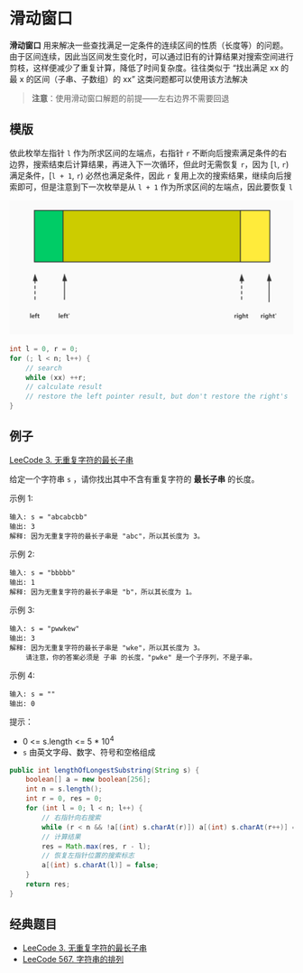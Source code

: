 # 滑动窗口

**滑动窗口** 用来解决一些查找满足一定条件的连续区间的性质（长度等）的问题。由于区间连续，因此当区间发生变化时，可以通过旧有的计算结果对搜索空间进行剪枝，这样便减少了重复计算，降低了时间复杂度。往往类似于 “找出满足 xx 的最 x 的区间（子串、子数组）的 xx” 这类问题都可以使用该方法解决

> **注意**：使用滑动窗口解题的前提——左右边界不需要回退

## 模版

依此枚举左指针 `l` 作为所求区间的左端点，右指针 `r` 不断向后搜索满足条件的右边界，搜索结束后计算结果，再进入下一次循环，但此时无需恢复 `r`，因为 [`l`, `r`) 满足条件，[`l + 1`, `r`) 必然也满足条件，因此 `r` 复用上次的搜索结果，继续向后搜索即可，但是注意到下一次枚举是从 `l + 1` 作为所求区间的左端点，因此要恢复 `l`

![](../img/2.jpg)

```java
int l = 0, r = 0;
for (; l < n; l++) {
    // search
    while (xx) ++r;
    // calculate result 
    // restore the left pointer result, but don't restore the right's
}
```

## 例子

[LeeCode 3. 无重复字符的最长子串](https://leetcode-cn.com/problems/longest-substring-without-repeating-characters/)

给定一个字符串 `s` ，请你找出其中不含有重复字符的 **最长子串** 的长度。

示例 1:

```
输入: s = "abcabcbb"
输出: 3 
解释: 因为无重复字符的最长子串是 "abc"，所以其长度为 3。
```

示例 2:

```
输入: s = "bbbbb"
输出: 1
解释: 因为无重复字符的最长子串是 "b"，所以其长度为 1。
```

示例 3:

```
输入: s = "pwwkew"
输出: 3
解释: 因为无重复字符的最长子串是 "wke"，所以其长度为 3。
	请注意，你的答案必须是 子串 的长度，"pwke" 是一个子序列，不是子串。
```


示例 4:

```
输入: s = ""
输出: 0
```


提示：

- 0 <= s.length <= 5 * ${10^4}$
- `s` 由英文字母、数字、符号和空格组成

```java
public int lengthOfLongestSubstring(String s) {
    boolean[] a = new boolean[256];
    int n = s.length();
    int r = 0, res = 0;
    for (int l = 0; l < n; l++) {
        // 右指针向右搜索
        while (r < n && !a[(int) s.charAt(r)]) a[(int) s.charAt(r++)] = true;
        // 计算结果
        res = Math.max(res, r - l);
        // 恢复左指针位置的搜索标志
        a[(int) s.charAt(l)] = false;
    }
    return res;
}
```

## 经典题目

- [LeeCode 3. 无重复字符的最长子串](https://leetcode-cn.com/problems/longest-substring-without-repeating-characters/)
- [LeeCode 567. 字符串的排列](https://leetcode-cn.com/problems/permutation-in-string/)

